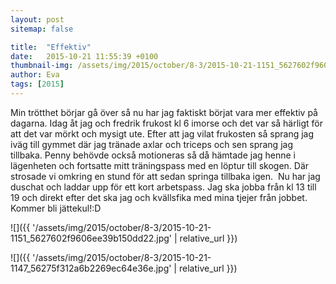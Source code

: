```yaml
---
layout: post
sitemap: false

title:  "Effektiv"
date:   2015-10-21 11:55:39 +0100
thumbnail-img: /assets/img/2015/october/8-3/2015-10-21-1151_5627602f9606ee39b150dd22.jpg
author: Eva
tags: [2015]
---
```


Min trötthet börjar gå över så nu har jag faktiskt börjat vara mer effektiv på dagarna. Idag åt jag och fredrik frukost kl 6 imorse och det var så härligt för att det var mörkt och mysigt ute. Efter att jag vilat frukosten så sprang jag iväg till gymmet där jag tränade axlar och triceps och sen sprang jag tillbaka. Penny behövde också motioneras så då hämtade jag henne i lägenheten och fortsatte mitt träningspass med en löptur till skogen. Där strosade vi omkring en stund för att sedan springa tillbaka igen.  Nu har jag duschat och laddar upp för ett kort arbetspass. Jag ska jobba från kl 13 till 19 och direkt efter det ska jag och kvällsfika med mina tjejer från jobbet. Kommer bli jättekul!:D

![]({{ '/assets/img/2015/october/8-3/2015-10-21-1151_5627602f9606ee39b150dd22.jpg'  | relative_url }})

![]({{ '/assets/img/2015/october/8-3/2015-10-21-1147_56275f312a6b2269ec64e36e.jpg'  | relative_url }})

